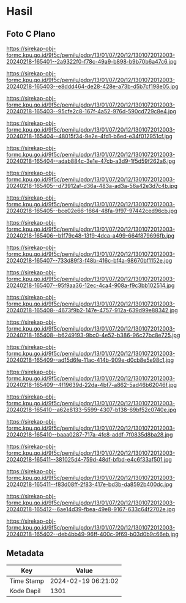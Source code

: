 # Hasil

## Foto C Plano

https://sirekap-obj-formc.kpu.go.id/9f5c/pemilu/pdpr/13/01/07/20/12/1301072012003-20240218-165401--2a9322f0-f78c-49a9-b898-b9b70b6a47c6.jpg

https://sirekap-obj-formc.kpu.go.id/9f5c/pemilu/pdpr/13/01/07/20/12/1301072012003-20240218-165403--e8ddd464-de28-428e-a73b-d5b7cf198e05.jpg

https://sirekap-obj-formc.kpu.go.id/9f5c/pemilu/pdpr/13/01/07/20/12/1301072012003-20240218-165403--95cfe2c8-167f-4a52-976d-590cd729c8e4.jpg

https://sirekap-obj-formc.kpu.go.id/9f5c/pemilu/pdpr/13/01/07/20/12/1301072012003-20240218-165404--48015f34-9e2e-4fd1-b6ed-e34f012951cf.jpg

https://sirekap-obj-formc.kpu.go.id/9f5c/pemilu/pdpr/13/01/07/20/12/1301072012003-20240218-165404--adab884c-3e1e-47cb-a3d9-1f5d59f262a6.jpg

https://sirekap-obj-formc.kpu.go.id/9f5c/pemilu/pdpr/13/01/07/20/12/1301072012003-20240218-165405--d73912af-d36a-483a-ad3a-56a42e3d7c4b.jpg

https://sirekap-obj-formc.kpu.go.id/9f5c/pemilu/pdpr/13/01/07/20/12/1301072012003-20240218-165405--bce02e66-1664-48fa-9f97-97442ced96cb.jpg

https://sirekap-obj-formc.kpu.go.id/9f5c/pemilu/pdpr/13/01/07/20/12/1301072012003-20240218-165406--b1f79c48-13f9-4dca-a499-664f879696fb.jpg

https://sirekap-obj-formc.kpu.go.id/9f5c/pemilu/pdpr/13/01/07/20/12/1301072012003-20240218-165407--733d89f3-f48b-416c-bf4a-98670bf1152e.jpg

https://sirekap-obj-formc.kpu.go.id/9f5c/pemilu/pdpr/13/01/07/20/12/1301072012003-20240218-165407--95f9aa36-12ec-4ca4-908a-f9c3bb102514.jpg

https://sirekap-obj-formc.kpu.go.id/9f5c/pemilu/pdpr/13/01/07/20/12/1301072012003-20240218-165408--4673f9b2-147e-4757-912a-639d99e88342.jpg

https://sirekap-obj-formc.kpu.go.id/9f5c/pemilu/pdpr/13/01/07/20/12/1301072012003-20240218-165408--b6249193-9bc0-4e52-b386-96c27bc8e725.jpg

https://sirekap-obj-formc.kpu.go.id/9f5c/pemilu/pdpr/13/01/07/20/12/1301072012003-20240218-165409--ad15d6fe-11ac-414b-909e-d0cb8e5e98c1.jpg

https://sirekap-obj-formc.kpu.go.id/9f5c/pemilu/pdpr/13/01/07/20/12/1301072012003-20240218-165409--4f19639d-22da-4bf7-a862-5ad46b62046f.jpg

https://sirekap-obj-formc.kpu.go.id/9f5c/pemilu/pdpr/13/01/07/20/12/1301072012003-20240218-165410--a62e8133-5599-4307-b138-69bf52c0740e.jpg

https://sirekap-obj-formc.kpu.go.id/9f5c/pemilu/pdpr/13/01/07/20/12/1301072012003-20240218-165410--baaa0287-717a-4fc8-addf-7f0835d8ba28.jpg

https://sirekap-obj-formc.kpu.go.id/9f5c/pemilu/pdpr/13/01/07/20/12/1301072012003-20240218-165411--381025d4-759d-48df-bfbd-e4c6f33af501.jpg

https://sirekap-obj-formc.kpu.go.id/9f5c/pemilu/pdpr/13/01/07/20/12/1301072012003-20240218-165411--f83d08ff-2f83-417e-bd3b-da8592b400dc.jpg

https://sirekap-obj-formc.kpu.go.id/9f5c/pemilu/pdpr/13/01/07/20/12/1301072012003-20240218-165412--6ae14d39-fbea-49e8-9167-633c64f2702e.jpg

https://sirekap-obj-formc.kpu.go.id/9f5c/pemilu/pdpr/13/01/07/20/12/1301072012003-20240218-165402--deb4bb49-96ff-400c-9f69-b03d0b9c66eb.jpg


## Metadata

| Key        | Value               |
| ---------- | ------------------- |
| Time Stamp | 2024-02-19 06:21:02 |
| Kode Dapil | 1301                |



